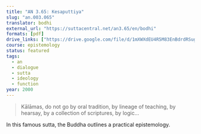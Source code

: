 ```yaml
---
title: "AN 3.65: Kesaputtiya"
slug: "an.003.065"
translator: bodhi
external_url: "https://suttacentral.net/an3.65/en/bodhi"
formats: [pdf]
drive_links: ["https://drive.google.com/file/d/1mXWXdEU4R5M83EnBdrdRSug5_IUHNFZ9/view?usp=drivesdk"]
course: epistemology
status: featured
tags:
  - an
  - dialogue
  - sutta
  - ideology
  - function
year: 2000
---
```


> Kālāmas, do not go by oral tradition, by lineage of teaching, by hearsay, by a collection of scriptures, by logic...

In this famous sutta, the Buddha outlines a practical epistemology.
